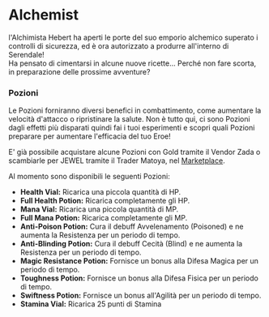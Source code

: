 # Alchemist

l'Alchimista Hebert ha aperti le porte del suo emporio alchemico  superato i controlli di sicurezza, ed è ora autorizzato a produrre all'interno di Serendale! \
Ha pensato di cimentarsi in alcune nuove ricette... Perché non fare scorta, in preparazione delle prossime avventure?

### Pozioni

Le Pozioni forniranno diversi benefici in combattimento, come aumentare la velocità d'attacco o ripristinare la salute. Non è tutto qui, ci sono Pozioni dagli effetti più disparati quindi fai i tuoi esperimenti e scopri quali Pozioni preparare per aumentare l'efficacia del tuo Eroe!

E' già possibile acquistare alcune Pozioni con Gold tramite il Vendor Zada o scambiarle per JEWEL tramite il Trader Matoya, nel [Marketplace](marketplace.md).

Al momento sono disponibili le seguenti Pozioni:

* **Health Vial:** Ricarica una piccola quantità di HP.
* **Full Health Potion:** Ricarica completamente gli HP.
* **Mana Vial:** Ricarica una piccola quantità di MP.
* **Full Mana Potion:** Ricarica completamente gli MP.
* **Anti-Poison Potion:** Cura il debuff Avvelenamento (Poisoned) e ne aumenta la Resistenza per un periodo di tempo.
* **Anti-Blinding Potion:** Cura il debuff Cecità (Blind) e ne aumenta la Resistenza per un periodo di tempo.
* **Magic Resistance Potion:** Fornisce un bonus alla Difesa Magica per un periodo di tempo.
* **Toughness Potion:** Fornisce un bonus alla Difesa Fisica per un periodo di tempo.
* **Swiftness Potion:** Fornisce un bonus all'Agilità per un periodo di tempo.
* **Stamina Vial:** Ricarica 25 punti di Stamina
